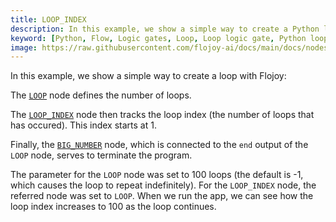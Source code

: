 ```yaml
---
title: LOOP_INDEX
description: In this example, we show a simple way to create a Python loop with Flojoy. The parameter for the LOOP node was set to 100 loops (the default is "-"1, which causes the loop to repeat indefinitely).
keyword: [Python, Flow, Logic gates, Loop, Loop logic gate, Python loop operations, Data manipulation with looping, Streamline data processing, Loop"-"driven transformations, Looping in Python, Python data analysis, Accurate data insights, Data processing using LOOP logic gate, Data manipulation using looping in Python]
image: https://raw.githubusercontent.com/flojoy-ai/docs/main/docs/nodes/LOGIC_GATES/LOOPS/LOOP_INDEX/examples/EX1/output.jpeg
---
```


In this example, we show a simple way to create a loop with Flojoy: 

The [`LOOP`](https://github.com/flojoy-io/nodes/blob/main/LOGIC_GATES/LOOPS/LOOP/LOOP.py) node defines the number of loops.

The [`LOOP_INDEX`](https://github.com/flojoy-io/nodes/blob/main/LOGIC_GATES/) node then tracks the loop index (the number of loops that has occured). This index starts at 1. 

Finally, the [`BIG_NUMBER`](https://github.com/flojoy-io/nodes/blob/main/VISUALIZERS/PLOTLY/BIG_NUMBER/BIG_NUMBER.py) node, which is connected to the `end` output of the `LOOP` node, serves to terminate the program.

The parameter for the `LOOP` node was set to 100 loops (the default is -1, which causes the loop to repeat indefinitely). For the `LOOP_INDEX` node, the referred node was set to `LOOP`. When we run the app, we can see how the loop index increases to 100 as the loop continues.